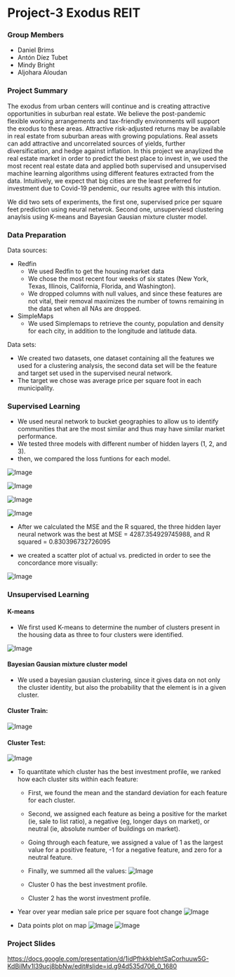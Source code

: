# Project-3 Exodus REIT
### Group Members
- Daniel Brims
- Antón Díez Tubet
- Mindy Bright
- Aljohara Aloudan

### Project Summary
 The exodus from urban centers will continue and is creating attractive opportunities in suburban real estate.
We believe the post-pandemic flexible working arrangements and tax-friendly environments will support the exodus to these areas.
Attractive risk-adjusted returns may be available in real estate from suburban areas with growing populations.
Real assets can add attractive and uncorrelated sources of yields, further diversification, and hedge against inflation.
In this project we anaylized the real estate market in order to predict the best place to invest in, we used the most recent real estate data and applied both supervised and unsupervised machine learning algorithms using different features extracted from the data. Intuitively, we expect that big cities are the least preferred for investment due to Covid-19 pendemic, our results agree with this intution.

We did two sets of experiments, the first one, supervised price per square feet prediction using neural netwrok. Second one, unsuperviesd clustering anaylsis using K-means and Bayesian Gausian mixture cluster model.



### Data Preparation
Data sources:
- Redfin
    - We used Redfin to get the housing market data
    - We chose the most recent four weeks of six states (New York, Texas, Illinois, California, Florida, and Washington).
    - We dropped columns with null values, and since these features are not vital, their removal
maximizes the number of towns remaining in the data set when all NAs are dropped.
- SimpleMaps
    - We used Simplemaps to retrieve the county, population and density for each city, in addition to the longitude and latitude data.

Data sets:

- We created two datasets, one dataset containing all the features we used for a clustering analysis, the second data set will be the feature and target set used in the supervised neural network.
- The target we chose was average price per square foot in each municipality.
### Supervised Learning

- We used neural network to bucket geographies to allow us to identify communities that are the most similar and thus may have similar market performance.
- We tested three models with different number of hidden layers (1, 2, and 3).
- then, we compared the loss funtions for each model.

![Image](images/neuralnetworkplot3layers.png)

![Image](images/3hiddenlayersplot.png)

![Image](images/hiddenlayer2.png)

![Image](images/hiddenlayer1.png)

- After we calculated the MSE and the R squared, the three hidden layer neural network was the best at MSE = 4287.354929745988, and R squared = 0.830396732726095

- we created a scatter plot of actual vs. predicted in order to see the concordance more visually:

![Image](images/actualvs.predict.png)


### Unsupervised Learning
#### K-means
- We first used K-means to determine the number of clusters present in the housing data as three to four clusters were identified.

![Image](images/k-means.png)

#### Bayesian Gausian mixture cluster model
- We used a bayesian gausian clustering, since it gives data on not only the cluster identity, but also the probability that the element is in a given cluster.
#### Cluster Train:

![Image](images/cluster_train.png)
#### Cluster Test:
![Image](images/cluster_test.png)



- To quantitate which cluster has the best investment profile, we ranked how each cluster sits within each feature:
     - First, we found the mean and the standard deviation for each feature for each cluster.


    - Second, we assigned each feature as being
a positive for the market (ie, sale to list ratio), a negative (eg, longer days on market),
or neutral (ie, absolute number of buildings on market).
    -  Going through each feature, we assigned a value of 1 as the largest value for a positive feature, -1 for a negative feature, and zero for a neutral feature.

    - Finally, we summed all the values:
![Image](images/table.png)

    -  Cluster 0 has the best investment profile.
    - Cluster 2 has the worst investment profile.


- Year over year median sale price per square foot change
![Image](images/YoY_median_sale_ppsf_change.png)
- Data points plot on map
![Image](images/geographic.png)
![Image](images/geo.png)



### Project Slides
https://docs.google.com/presentation/d/1idPfhkkblehtSaCorhuuw5G-KdBilMv1l39ucj8bbNw/edit#slide=id.g94d535d706_0_1680

